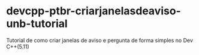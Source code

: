 # devcpp-ptbr-criarjanelasdeaviso-unb-tutorial
Tutorial de como criar janelas de aviso e pergunta de forma simples no Dev C++(5.11)
